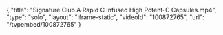 {
    "title": "Signature Club A Rapid C Infused High Potent-C Capsules.mp4",
    "type": "solo",
    "layout": "iframe-static",
    "videoId": "100872765",
    "url": "\/tvpembed\/100872765"
}